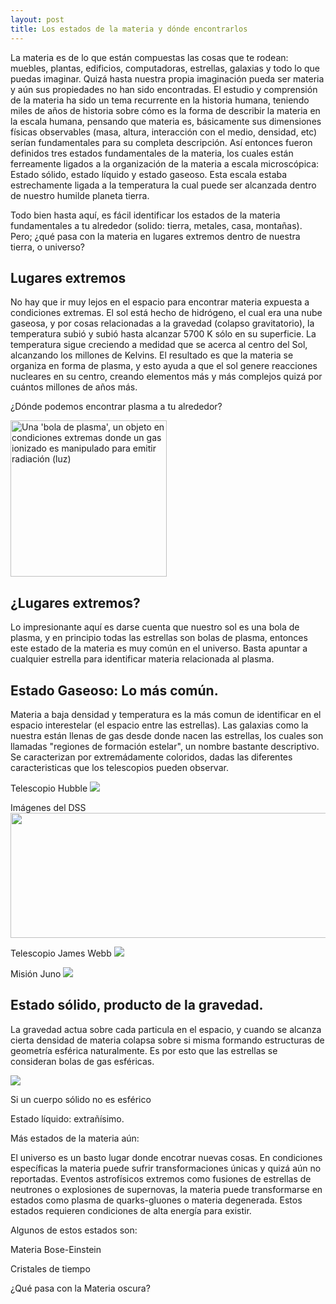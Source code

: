 ```yaml
---
layout: post
title: Los estados de la materia y dónde encontrarlos
---
```


La materia es de lo que están compuestas las cosas que te rodean: muebles, plantas, edificios, computadoras, estrellas, galaxias y todo lo que puedas imaginar. Quizá hasta nuestra propia imaginación pueda ser materia y aún sus propiedades no han sido encontradas. El estudio y comprensión de la materia ha sido un tema recurrente en la historia humana, teniendo miles de años de historia sobre cómo es la forma de describir la materia en la escala humana, pensando que materia es, básicamente sus dimensiones físicas observables (masa, altura, interacción con el medio, densidad, etc) serían fundamentales para su completa descripción. Así entonces fueron definidos tres estados fundamentales de la materia, los cuales están ferreamente ligados a la organización de la materia a escala microscópica: Estado sólido, estado líquido y estado gaseoso. Esta escala estaba estrechamente ligada a la temperatura la cual puede ser alcanzada dentro de nuestro humilde planeta tierra. 

Todo bien hasta aquí, es fácil identificar los estados de la materia fundamentales a tu alrededor (solido: tierra, metales, casa, montañas). Pero; ¿qué pasa con la materia en lugares extremos dentro de nuestra tierra, o universo? 

## Lugares extremos

No hay que ir muy lejos en el espacio para encontrar materia expuesta a condiciones extremas. El sol está hecho de hidrógeno, el cual era una nube gaseosa, y por cosas relacionadas a la gravedad (colapso gravitatorio), la temperatura subió y subió hasta alcanzar 5700 K sólo en su superficie. La temperatura sigue creciendo a medidad que se acerca al centro del Sol, alcanzando los millones de Kelvins. El resultado es que la materia se organiza en forma de plasma, y esto ayuda a que el sol genere reacciones nucleares en su centro, creando elementos más y más complejos quizá por cuántos millones de años más.

¿Dónde podemos encontrar plasma a tu alrededor?

<img src="https://upload.wikimedia.org/wikipedia/commons/7/71/Plasma_lamp_touching.jpg" alt="Una 'bola de plasma', un objeto en condiciones extremas donde un gas ionizado es manipulado para emitir radiación (luz)" style="height:250px; width:250px;"/>

## ¿Lugares extremos?

Lo impresionante aquí es darse cuenta que nuestro sol es una bola de plasma, y en principio todas las estrellas son bolas de plasma, entonces este estado de la materia es muy común en el universo. Basta apuntar a cualquier estrella para identificar materia relacionada al plasma.


## Estado Gaseoso: Lo más común.

Materia a baja densidad y temperatura es la más comun de identificar en el espacio interestelar (el espacio entre las estrellas). Las galaxias como la nuestra están llenas de gas desde donde nacen las estrellas, los cuales son llamadas "regiones de formación estelar", un nombre bastante descriptivo. Se caracterizan por  extremádamente coloridos, dadas las diferentes caracteristicas que los telescopios pueden observar.

Telescopio Hubble
<img src="https://raw.githubusercontent.com/nicomedinap/nicomedinap.github.io/master/Galeria/HST/M17_SFR/012.jpg" onclick="Desplegar(this)">

Imágenes del DSS
<img src="https://raw.githubusercontent.com/nicomedinap/nicomedinap.github.io/master/imagenes/BRCs.jpg" alt="" style="height:200px; width:550px;"/>

Telescopio James Webb
<img src="https://raw.githubusercontent.com/nicomedinap/nicomedinap.github.io/master/Galeria/JWST/NGC1566/012.jpg" onclick="Desplegar(this)">

Misión Juno
<img src="https://raw.githubusercontent.com/nicomedinap/nicomedinap.github.io/master/Galeria/JUNO/ImagenSet3/012.jpg" onclick="Desplegar(this)">


## Estado sólido, producto de la gravedad.

La gravedad actua sobre cada particula en el espacio, y cuando se alcanza cierta densidad de materia colapsa sobre si misma formando estructuras de geometría esférica naturalmente. Es por esto que las estrellas se consideran bolas de gas esféricas. 

<img src="https://raw.githubusercontent.com/nicomedinap/nicomedinap.github.io/master/Galeria/JWST/LDN1527/4.jpg" onclick="Desplegar(this)">

Si un cuerpo sólido no es esférico


Estado líquido: extrañísimo.





Más estados de la materia aún:

El universo es un basto lugar donde encotrar nuevas cosas. En condiciones específicas la materia puede sufrir transformaciones únicas y quizá aún no reportadas. Eventos astrofísicos extremos como fusiones de estrellas de neutrones o explosiones de supernovas, la materia puede transformarse en estados como plasma de quarks-gluones o materia degenerada. Estos estados requieren condiciones de alta energía para existir.

Algunos de estos estados son:

Materia Bose-Einstein

Cristales de tiempo

¿Qué pasa con la Materia oscura?


